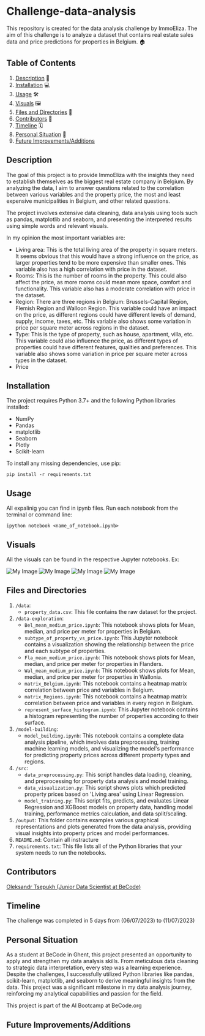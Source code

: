 # Challenge-data-analysis
This repository is created for the data analysis challenge by ImmoEliza. The aim of this challenge is to analyze a dataset that contains real estate sales data and price predictions for properties in Belgium. 🏠

## Table of Contents
1. [Description](#description) 📄
2. [Installation](#installation) 💻
3. [Usage](#usage) 🛠️
4. [Visuals](#visuals) 🖼️
5. [Files and Directories](#files) 📂
6. [Contributors](#contributors) 👥
7. [Timeline](#timeline) 🗓️
8. [Personal Situation](#personal_situation) 🛂
9. [Future Improvements/Additions](#Future_Improvements/Additions)


<a name="description"></a>
## Description

The goal of this project is to provide ImmoEliza with the insights they need to establish themselves as the biggest real estate company in Belgium. By analyzing the data, I aim to answer questions related to the correlation between various variables and the property price, the most and least expensive municipalities in Belgium, and other related questions.

The project involves extensive data cleaning, data analysis using tools such as pandas, matplotlib and seaborn, and presenting the interpreted results using simple words and relevant visuals.

In my opinion the most important variables are:
- Living area: This is the total living area of the property in square meters. It seems obvious that this would have a strong influence on the price, as larger properties tend to be more expensive than smaller ones. This variable also has a high correlation with price in the dataset.
- Rooms: This is the number of rooms in the property. This could also affect the price, as more rooms could mean more space, comfort and functionality. This variable also has a moderate correlation with price in the dataset.
- Region: There are three regions in Belgium: Brussels-Capital Region, Flemish Region and Walloon Region. This variable could have an impact on the price, as different regions could have different levels of demand, supply, income, taxes, etc. This variable also shows some variation in price per square meter across regions in the dataset.
- Type: This is the type of property, such as house, apartment, villa, etc. This variable could also influence the price, as different types of properties could have different features, qualities and preferences. This variable also shows some variation in price per square meter across types in the dataset.
- Price


<a name="installation"></a>
## Installation

The project requires Python 3.7+ and the following Python libraries installed:

- NumPy
- Pandas
- matplotlib
- Seaborn
- Plotly
- Scikit-learn

To install any missing dependencies, use pip:

```pip install -r requirements.txt```

<a name="usage"></a>
## Usage

All expalinig you can find in ipynb files. Run each notebook from the terminal or command line:

```ipython notebook <name_of_notebook.ipynb>```

<a name="visuals"></a>
## Visuals

All the visuals can be found in the respective Jupyter notebooks. Ex:

![My Image](output/output.png)
![My Image](output/newplot.png)
![My Image](output/predict.png)
![My Image](output/predict2.png)

<a name="files"></a>
## Files and Directories

1. `/data`:
    - `property_data.csv`: This file contains the raw dataset for the project. 
2. `/data-exploration`:
    - `Bel_mean_medium_price.ipynb`: This notebook shows plots for Mean, median, and price per meter for properties in Belgium. 
    - `subtype_of_property_vs_price.ipynb`: This Jupyter notebook contains a visualization showing the relationship between the price and each subtype of properties.
    - `Fla_mean_medium_price.ipynb`: This notebook shows plots for Mean, median, and price per meter for properties in Flanders.
    - `Wal_mean_medium_price.ipynb`: This notebook shows plots for Mean, median, and price per meter for properties in Wallonia.  
    - `matrix_Belgium.ipynb`: This notebook contains a heatmap matrix correlation between price and variables in Belgium.
    - `matrix_Regions.ipynb`: This notebook contains a heatmap matrix correlation between price and variables in every region in Belgium.  
    - `represent_surface_histogram.ipynb`: This Jupyter notebook contains a histogram representing the number of properties according to their surface.
3. `/model-building`:
    - `model_building.ipynb`: This notebook contains a complete data analysis pipeline, which involves data preprocessing, training machine learning models, and visualizing the model's performance for predicting property prices across different property types and regions.
4. `/src`:
    - `data_preprocessing.py`: This script handles data loading, cleaning, and preprocessing for property data analysis and model training.
    - `data_visualization.py`: This script shows plots which predicted property prices based on 'Living area' using Linear Regression.
    - `model_training.py`: This script fits, predicts, and evaluates Linear Regression and XGBoost models on property data, handling model training, performance metrics calculation, and data split/scaling.
5. `/output`: This folder contains examples various graphical representations and plots generated from the data analysis, providing visual insights into property prices and model performances.
6. `README.md`: Contain all instracture
6. `requirements.txt`: This file lists all of the Python libraries that your system needs to run the notebooks.


<a name="contributors"></a>
## Contributors

[Oleksandr Tsepukh (Junior Data Scientist at BeCode)](https://www.linkedin.com/in/oleksandr-tsepukh-ba4985279)

<a name="timeline"></a>
## Timeline

The challenge was completed in 5 days from (06/07/2023) to (11/07/2023)

<a name="personal_situation"></a>
## Personal Situation

As a student at BeCode in Ghent, this project presented an opportunity to apply and strengthen my data analysis skills. From meticulous data cleaning to strategic data interpretation, every step was a learning experience. Despite the challenges, I successfully utilized Python libraries like pandas, scikit-learn, matplotlib, and seaborn to derive meaningful insights from the data. This project was a significant milestone in my data analysis journey, reinforcing my analytical capabilities and passion for the field.

This project is part of the AI Bootcamp at BeCode.org

<a name="Future_Improvements/Additions"></a>
## Future Improvements/Additions 